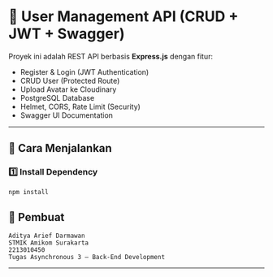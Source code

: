 # 🧠 User Management API (CRUD + JWT + Swagger)

Proyek ini adalah REST API berbasis **Express.js** dengan fitur:
- Register & Login (JWT Authentication)
- CRUD User (Protected Route)
- Upload Avatar ke Cloudinary
- PostgreSQL Database
- Helmet, CORS, Rate Limit (Security)
- Swagger UI Documentation

---

## 🚀 Cara Menjalankan

### 1️⃣ Install Dependency
```bash
npm install
```

## 👤 Pembuat

```
Aditya Arief Darmawan
STMIK Amikom Surakarta
2213010450
Tugas Asynchronous 3 — Back-End Development
```

---